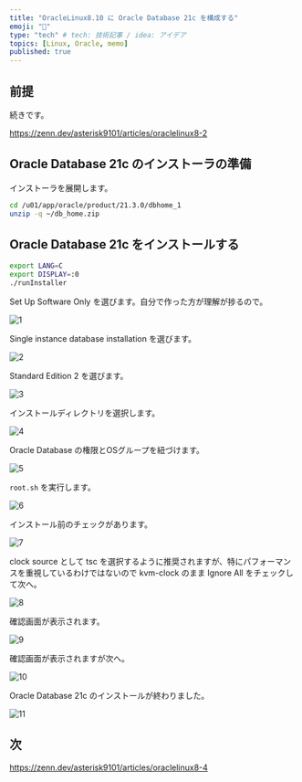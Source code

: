 ```yaml
---
title: "OracleLinux8.10 に Oracle Database 21c を構成する"
emoji: "🐧"
type: "tech" # tech: 技術記事 / idea: アイデア
topics: [Linux, Oracle, memo]
published: true
---
```


## 前提

続きです。

<https://zenn.dev/asterisk9101/articles/oraclelinux8-2>

## Oracle Database 21c のインストーラの準備

インストーラを展開します。

```bash
cd /u01/app/oracle/product/21.3.0/dbhome_1
unzip -q ~/db_home.zip
```

## Oracle Database 21c をインストールする

```bash
export LANG=C
export DISPLAY=:0
./runInstaller
```

Set Up Software Only を選びます。自分で作った方が理解が捗るので。

![1](/images/oraclelinux8-3/01.png)

Single instance database installation を選びます。

![2](/images/oraclelinux8-3/02.png)

Standard Edition 2 を選びます。

![3](/images/oraclelinux8-3/03.png)

インストールディレクトリを選択します。

![4](/images/oraclelinux8-3/04.png)

Oracle Database の権限とOSグループを紐づけます。

![5](/images/oraclelinux8-3/05.png)

`root.sh` を実行します。

![6](/images/oraclelinux8-3/06.png)

インストール前のチェックがあります。

![7](/images/oraclelinux8-3/07.png)

clock source として tsc を選択するように推奨されますが、特にパフォーマンスを重視しているわけではないので kvm-clock のまま Ignore All をチェックして次へ。

![8](/images/oraclelinux8-3/08.png)

確認画面が表示されます。

![9](/images/oraclelinux8-3/09.png)

確認画面が表示されますが次へ。

![10](/images/oraclelinux8-3/10.png)

Oracle Database 21c のインストールが終わりました。

![11](/images/oraclelinux8-3/11.png)

## 次

<https://zenn.dev/asterisk9101/articles/oraclelinux8-4>
